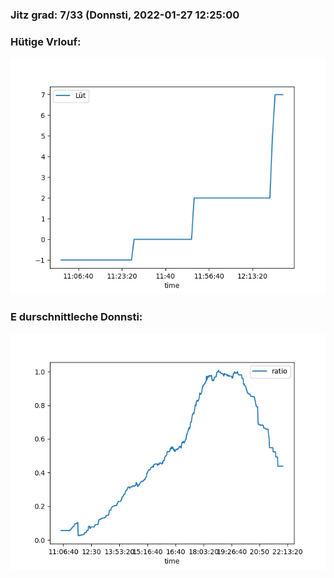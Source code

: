 ### Jitz grad: 7/33 (Donnsti, 2022-01-27 12:25:00

### Hütige Vrlouf:
![Graph](Today.png)

### E durschnittleche Donnsti:
![Graph](Donnsti.png)